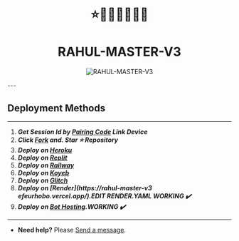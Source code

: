 <h1 align="center"> ⭐🚀🚀🚀🌈🌈🌈 </h1> 

<h1 align="center"> RAHUL-MASTER-V3 </h1> 

<p align="center">
  <img alt="RAHUL-MASTER-V3" src="https://api.tioo.eu.org/file/24Mz9c3fxSHl.jpeg">
</p>
---
  
## Deployment Methods
---                       
1.  ***Get Session Id by [Pairing Code](https://efeurhobo-empire-x-home.vercel.app/) Link Device***
2.  ***Click [Fork](https://github.com/efeurhobo/RAHUL-MASTER-V3/fork) and.  Star ⭐ Repository***
4.  ***Deploy on [Heroku](https://efeurhobo-empire-x.vercel.app/)***
5.  ***Deploy on [Replit]()***
6.  ***Deploy on [Railway]()***
7.  ***Deploy on [Koyeb](https://app.koyeb.com/services/deploy?name=RAHUL-MASTER-V3&repository=efeurhobo%2FRAHUL-MASTER-V3&branch=main&instance_type=free&env%5BBOT_NAME%5D=RAHUL-MASTER-V3&env%5BAUTO_REACT%5D=true&env%5BOWNER_REACT%5D=true&env%5BPREFIX%5D=.&env%5BMODE%5D=private&env%5BAUTO_READ_STATUS%5D=false&env%5BOWNER_NUMBER%5D=2348078582627&env%5BSESSION_ID%5D=Put+session+I%27d+here)***
8. ***Deploy on [Glitch]()***
9. ***Deploy on [Render](https://rahul-master-v3 efeurhobo.vercel.app/).EDIT RENDER.YAML WORKING ✔️***
10. ***Deploy on [Bot Hosting](https://bot-hosting.net/?aff=1148117314785529946).WORKING ✔️***
---
- **Need help?** Please [Send a message](https://rahul-contact-form.vercel.app/).
